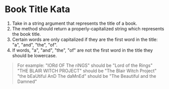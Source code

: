 # Book Title Kata

1. Take in a string argument that represents the title of a book.
2. The method should return a properly-capitalized string which represents the book title.
3. Certain words are only capitalized if they are the first word in the title: "a", "and", "the", "of".
4. If words, "a", "and", "the", "of" are not the first word in the title they should be lowercase.

>For example:
"lORd OF The riNGS" should be "Lord of the Rings"
"THE BLAIR WITCH PROJECT" should be "The Blair Witch Project"
"the bEaUtiful AnD The daMnEd" should be "The Beautiful and the Damned"
